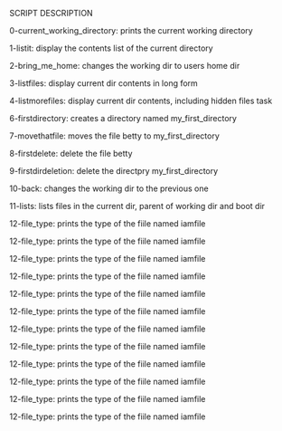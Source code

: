 SCRIPT DESCRIPTION

0-current_working_directory: prints the current working directory

1-listit: display the contents list of the current directory

2-bring_me_home: changes the working dir to users home dir

3-listfiles: display current dir contents in long form

4-listmorefiles: display current dir contents, including hidden files task

6-firstdirectory: creates a directory named my_first_directory

7-movethatfile: moves the file betty to my_first_directory

8-firstdelete: delete the file betty

9-firstdirdeletion: delete the directpry my_first_directory

10-back: changes the working dir to the previous one

11-lists: lists files in the current dir, parent of working dir and boot dir

12-file_type: prints the type of the fiile named iamfile

12-file_type: prints the type of the fiile named iamfile

12-file_type: prints the type of the fiile named iamfile

12-file_type: prints the type of the fiile named iamfile

12-file_type: prints the type of the fiile named iamfile

12-file_type: prints the type of the fiile named iamfile

12-file_type: prints the type of the fiile named iamfile

12-file_type: prints the type of the fiile named iamfile

12-file_type: prints the type of the fiile named iamfile

12-file_type: prints the type of the fiile named iamfile

12-file_type: prints the type of the fiile named iamfile

12-file_type: prints the type of the fiile named iamfile

 

